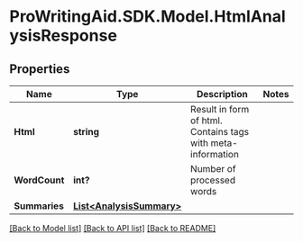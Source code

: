 # ProWritingAid.SDK.Model.HtmlAnalysisResponse

## Properties

Name | Type | Description | Notes
------------ | ------------- | ------------- | -------------
**Html** | **string** | Result in form of html. Contains tags with meta-information | 
**WordCount** | **int?** | Number of processed words | 
**Summaries** | [**List&lt;AnalysisSummary&gt;**](AnalysisSummary.md) |  | 



[[Back to Model list]](../README.md#documentation-for-models) [[Back to API list]](../README.md#documentation-for-api-endpoints) [[Back to README]](../README.md)


